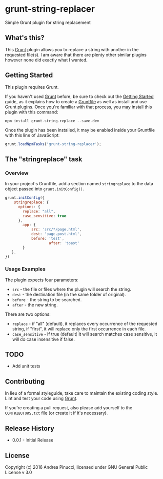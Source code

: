 # grunt-string-replacer
Simple Grunt plugin for string replacement

## What's this?

This [Grunt](http://gruntjs.com/) plugin allows you to replace a string with another in the requested file(s).
I am aware that there are plenty other similar plugins however none did exactly what I wanted.


## Getting Started
This plugin requires Grunt.

If you haven't used [Grunt](http://gruntjs.com/) before, be sure to check out the [Getting Started](http://gruntjs.com/getting-started) guide, as it explains how to create a [Gruntfile](http://gruntjs.com/sample-gruntfile) as well as install and use Grunt plugins. Once you're familiar with that process, you may install this plugin with this command:

```shell
npm install grunt-string-replace --save-dev
```

Once the plugin has been installed, it may be enabled inside your Gruntfile with this line of JavaScript:

```js
grunt.loadNpmTasks('grunt-string-replacer');
```

## The "stringreplace" task

### Overview
In your project's Gruntfile, add a section named `stringreplace` to the data object passed into `grunt.initConfig()`.

```js
grunt.initConfig({
	stringreplace: {
      options: {
        replace: "all",
        case_sensitive: true
      },
   		app: {
       		src: 'src/*/page.html',
       		dest: 'page.post.html',
        	before: 'test',
					after: 'toast'
      	}
   },
})
```

### Usage Examples

The plugin expects four parameters:

* `src` - the file or files where the plugin will search the string.
* `dest` - the destination file (in the same folder of original).
* `before` - the string to be searched.
* `after` - the new string.

There are two options:
* `replace` - if "all" (default), it replaces every occurrence of the requested string, if "first", it will replace only the first occurrence in each file.
* `case_sensitive` - if true (default) it will search matches case sensitive, it will do case insensitive if false.


## TODO

* Add unit tests

## Contributing
In lieu of a formal styleguide, take care to maintain the existing coding style. Lint and test your code using [Grunt](http://gruntjs.com/).

If you're creating a pull request, also please add yourself to the `CONTRIBUTORS.txt` file (or create it if it's necessary).

## Release History
* 0.0.1 - Initial Release

## License
Copyright (c) 2016 Andrea Pinucci, licensed under GNU General Public License v 3.0
